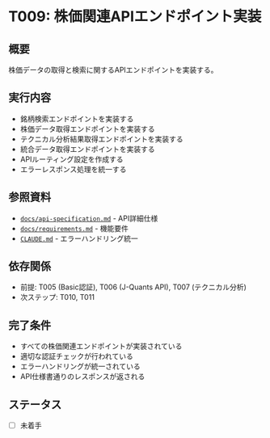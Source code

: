 # T009: 株価関連APIエンドポイント実装

## 概要
株価データの取得と検索に関するAPIエンドポイントを実装する。

## 実行内容
- 銘柄検索エンドポイントを実装する
- 株価データ取得エンドポイントを実装する
- テクニカル分析結果取得エンドポイントを実装する
- 統合データ取得エンドポイントを実装する
- APIルーティング設定を作成する
- エラーレスポンス処理を統一する

## 参照資料
- [`docs/api-specification.md`](../api-specification.md) - API詳細仕様
- [`docs/requirements.md`](../requirements.md) - 機能要件
- [`CLAUDE.md`](../../CLAUDE.md) - エラーハンドリング統一

## 依存関係
- 前提: T005 (Basic認証), T006 (J-Quants API), T007 (テクニカル分析)
- 次ステップ: T010, T011

## 完了条件
- すべての株価関連エンドポイントが実装されている
- 適切な認証チェックが行われている
- エラーハンドリングが統一されている
- API仕様書通りのレスポンスが返される

## ステータス
- [ ] 未着手